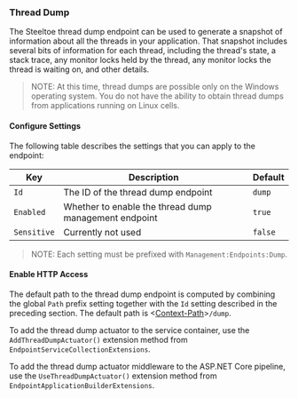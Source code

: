### Thread Dump

The Steeltoe thread dump endpoint can be used to generate a snapshot of information about all the threads in your application. That snapshot includes several bits of information for each thread, including the thread's state, a stack trace, any monitor locks held by the thread, any monitor locks the thread is waiting on, and other details.

>NOTE: At this time, thread dumps are possible only on the Windows operating system. You do not have the ability to obtain thread dumps from applications running on Linux cells.

#### Configure Settings

The following table describes the settings that you can apply to the endpoint:

|Key|Description|Default|
|---|---|---|
|`Id`|The ID of the thread dump endpoint|`dump`|
|`Enabled`|Whether to enable the thread dump management endpoint|`true`|
|`Sensitive`|Currently not used|`false`|

>NOTE: Each setting must be prefixed with `Management:Endpoints:Dump`.

#### Enable HTTP Access

The default path to the thread dump endpoint is computed by combining the global `Path` prefix setting together with the `Id` setting described in the preceding section. The default path is <[Context-Path](hypermedia#base-context-path)>`/dump`.

To add the thread dump actuator to the service container, use the `AddThreadDumpActuator()` extension method from `EndpointServiceCollectionExtensions`.

To add the thread dump actuator middleware to the ASP.NET Core pipeline, use the `UseThreadDumpActuator()` extension method from `EndpointApplicationBuilderExtensions`.
